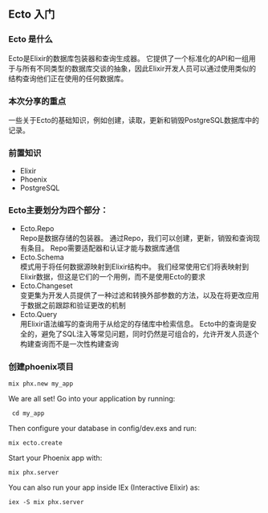 ## Ecto 入门

### Ecto 是什么
  Ecto是Elixir的数据库包装器和查询生成器。 它提供了一个标准化的API和一组用于与所有不同类型的数据库交谈的抽象，因此Elixir开发人员可以通过使用类似的结构查询他们正在使用的任何数据库。
  
### 本次分享的重点
 一些关于Ecto的基础知识，例如创建，读取，更新和销毁PostgreSQL数据库中的记录。
    
### 前置知识
  - Elixir
  - Phoenix
  - PostgreSQL

### Ecto主要划分为四个部分：

  * Ecto.Repo   
    Repo是数据存储的包装器。 通过Repo，我们可以创建，更新，销毁和查询现有条目。 Repo需要适配器和认证才能与数据库通信
  * Ecto.Schema  
    模式用于将任何数据源映射到Elixir结构中。 我们经常使用它们将表映射到Elixir数据，但这是它们的一个用例，而不是使用Ecto的要求
  * Ecto.Changeset  
    变更集为开发人员提供了一种过滤和转换外部参数的方法，以及在将更改应用于数据之前跟踪和验证更改的机制
  * Ecto.Query  
    用Elixir语法编写的查询用于从给定的存储库中检索信息。 Ecto中的查询是安全的，避免了SQL注入等常见问题，同时仍然是可组合的，允许开发人员逐个构建查询而不是一次性构建查询
    
### 创建phoenix项目

  ```mix phx.new my_app ```
  
  We are all set! Go into your application by running:

   ``` cd my_app```

  Then configure your database in config/dev.exs and run:

   ```mix ecto.create```

  Start your Phoenix app with:

   ```mix phx.server```

  You can also run your app inside IEx (Interactive Elixir) as:

   ```iex -S mix phx.server```
